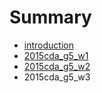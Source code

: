# Summary

* [introduction](README.md)
* [2015cda_g5_w1](2015cdag5_w1.md)
* [2015cda_g5_w2](2015cdag5_w2.md)
* 2015cda_g5_w3

